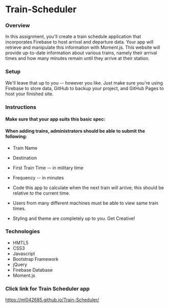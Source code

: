 # Train-Scheduler

### Overview
In this assignment, you'll create a train schedule application that incorporates Firebase to host arrival and departure data. Your app will retrieve and manipulate this information with Moment.js. This website will provide up-to-date information about various trains, namely their arrival times and how many minutes remain until they arrive at their station.

### Setup
We'll leave that up to you -- however you like. Just make sure you're using Firebase to store data, GitHub to backup your project, and GitHub Pages to host your finished site.

### Instructions

#### Make sure that your app suits this basic spec:
#### When adding trains, administrators should be able to submit the following:

* Train Name

* Destination

* First Train Time -- in military time

* Frequency -- in minutes

* Code this app to calculate when the next train will arrive; this should be relative to the current time.

* Users from many different machines must be able to view same train times.

* Styling and theme are completely up to you. Get Creative!


### Technologies
* HMTL5
* CSS3
* Javascript
* Bootstrap Framework
* jQuery
* Firebase Database
* Moment.js



### Click link for Train Scheduler app

https://ml042685.github.io/Train-Scheduler/
